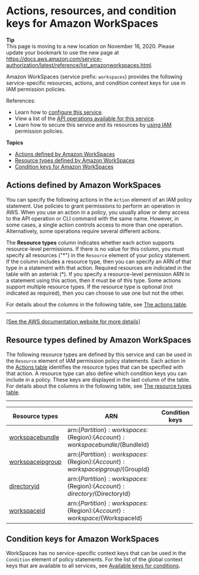 # Actions, resources, and condition keys for Amazon WorkSpaces<a name="list_amazonworkspaces"></a>

**Tip**  
This page is moving to a new location on November 16, 2020\. Please update your bookmark to use the new page at [https://docs\.aws\.amazon\.com/service\-authorization/latest/reference/list\_amazonworkspaces\.html](https://docs.aws.amazon.com/service-authorization/latest/reference/list_amazonworkspaces.html)\. 

Amazon WorkSpaces \(service prefix: `workspaces`\) provides the following service\-specific resources, actions, and condition context keys for use in IAM permission policies\.

References:
+ Learn how to [configure this service](https://docs.aws.amazon.com/workspaces/latest/adminguide/)\.
+ View a list of the [API operations available for this service](https://docs.aws.amazon.com/workspaces/latest/api/)\.
+ Learn how to secure this service and its resources by [using IAM](https://docs.aws.amazon.com/workspaces/latest/adminguide/workspaces-access-control.html) permission policies\.

**Topics**
+ [Actions defined by Amazon WorkSpaces](#amazonworkspaces-actions-as-permissions)
+ [Resource types defined by Amazon WorkSpaces](#amazonworkspaces-resources-for-iam-policies)
+ [Condition keys for Amazon WorkSpaces](#amazonworkspaces-policy-keys)

## Actions defined by Amazon WorkSpaces<a name="amazonworkspaces-actions-as-permissions"></a>

You can specify the following actions in the `Action` element of an IAM policy statement\. Use policies to grant permissions to perform an operation in AWS\. When you use an action in a policy, you usually allow or deny access to the API operation or CLI command with the same name\. However, in some cases, a single action controls access to more than one operation\. Alternatively, some operations require several different actions\.

The **Resource types** column indicates whether each action supports resource\-level permissions\. If there is no value for this column, you must specify all resources \("\*"\) in the `Resource` element of your policy statement\. If the column includes a resource type, then you can specify an ARN of that type in a statement with that action\. Required resources are indicated in the table with an asterisk \(\*\)\. If you specify a resource\-level permission ARN in a statement using this action, then it must be of this type\. Some actions support multiple resource types\. If the resource type is optional \(not indicated as required\), then you can choose to use one but not the other\.

For details about the columns in the following table, see [The actions table](reference_policies_actions-resources-contextkeys.md#actions_table)\.


****  
[\[See the AWS documentation website for more details\]](http://docs.aws.amazon.com/IAM/latest/UserGuide/list_amazonworkspaces.html)

## Resource types defined by Amazon WorkSpaces<a name="amazonworkspaces-resources-for-iam-policies"></a>

The following resource types are defined by this service and can be used in the `Resource` element of IAM permission policy statements\. Each action in the [Actions table](#amazonworkspaces-actions-as-permissions) identifies the resource types that can be specified with that action\. A resource type can also define which condition keys you can include in a policy\. These keys are displayed in the last column of the table\. For details about the columns in the following table, see [The resource types table](reference_policies_actions-resources-contextkeys.md#resources_table)\.


****  

| Resource types | ARN | Condition keys | 
| --- | --- | --- | 
|   [ workspacebundle ](https://docs.aws.amazon.com/workspaces/latest/adminguide/bundles.html)  |  arn:$\{Partition\}:workspaces:$\{Region\}:$\{Account\}:workspacebundle/$\{BundleId\}  |  | 
|   [ workspaceipgroup ](https://docs.aws.amazon.com/workspaces/latest/adminguide/amazon-workspaces-ip-access-control-groups.html)  |  arn:$\{Partition\}:workspaces:$\{Region\}:$\{Account\}:workspaceipgroup/$\{GroupId\}  |  | 
|   [ directoryid ](https://docs.aws.amazon.com/workspaces/latest/adminguide/manage-workspaces-directory.html)  |  arn:$\{Partition\}:workspaces:$\{Region\}:$\{Account\}:directory/$\{DirectoryId\}  |  | 
|   [ workspaceid ](https://docs.aws.amazon.com/workspaces/latest/adminguide/wsp_workspace_management.html)  |  arn:$\{Partition\}:workspaces:$\{Region\}:$\{Account\}:workspace/$\{WorkspaceId\}  |  | 

## Condition keys for Amazon WorkSpaces<a name="amazonworkspaces-policy-keys"></a>

WorkSpaces has no service\-specific context keys that can be used in the `Condition` element of policy statements\. For the list of the global context keys that are available to all services, see [Available keys for conditions](reference_policies_condition-keys.html#AvailableKeys)\.